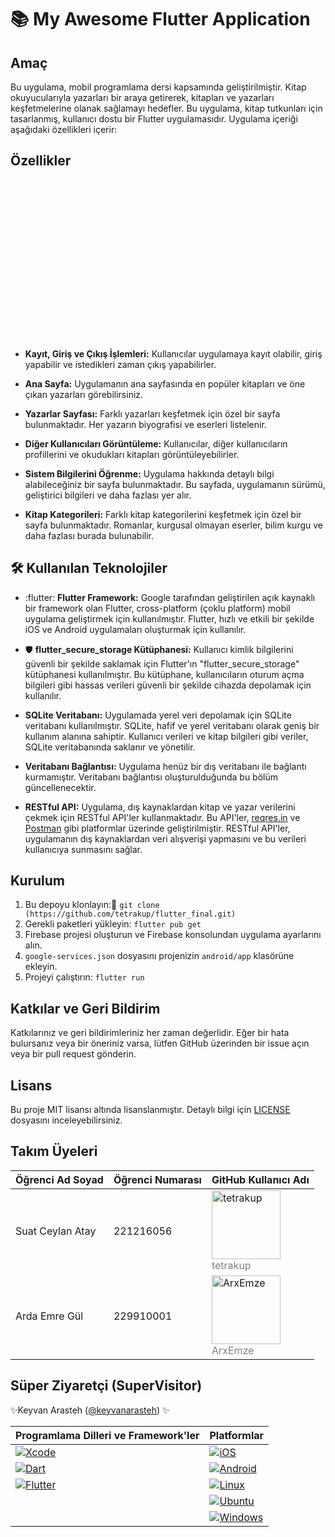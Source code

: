 # 📚 My Awesome Flutter Application
## Amaç

Bu uygulama, mobil programlama dersi kapsamında geliştirilmiştir. Kitap okuyucularıyla yazarları bir araya getirerek, kitapları ve yazarları keşfetmelerine olanak sağlamayı hedefler.
Bu uygulama, kitap tutkunları için tasarlanmış, kullanıcı dostu bir Flutter uygulamasıdır. Uygulama içeriği aşağıdaki özellikleri içerir:

## Özellikler
<svg width="256" height="256" viewBox="0 0 256 256" fill="none" xmlns="http://www.w3.org/2000/svg">


- **Kayıt, Giriş ve Çıkış İşlemleri:** Kullanıcılar uygulamaya kayıt olabilir, giriş yapabilir ve istedikleri zaman çıkış yapabilirler.
  
- **Ana Sayfa:** Uygulamanın ana sayfasında en popüler kitapları ve öne çıkan yazarları görebilirsiniz.
  
- **Yazarlar Sayfası:** Farklı yazarları keşfetmek için özel bir sayfa bulunmaktadır. Her yazarın biyografisi ve eserleri listelenir.
  
- **Diğer Kullanıcıları Görüntüleme:** Kullanıcılar, diğer kullanıcıların profillerini ve okudukları kitapları görüntüleyebilirler.
  
- **Sistem Bilgilerini Öğrenme:** Uygulama hakkında detaylı bilgi alabileceğiniz bir sayfa bulunmaktadır. Bu sayfada, uygulamanın sürümü, geliştirici bilgileri ve daha fazlası yer alır.
  
- **Kitap Kategorileri:** Farklı kitap kategorilerini keşfetmek için özel bir sayfa bulunmaktadır. Romanlar, kurgusal olmayan eserler, bilim kurgu ve daha fazlası burada bulunabilir.

## 🛠️ Kullanılan Teknolojiler 

- :flutter: **Flutter Framework:** Google tarafından geliştirilen açık kaynaklı bir framework olan Flutter, cross-platform (çoklu platform) mobil uygulama geliştirmek için kullanılmıştır. Flutter, hızlı ve etkili bir şekilde iOS ve Android uygulamaları oluşturmak için kullanılır.

- 🛡️ **flutter_secure_storage Kütüphanesi:** Kullanıcı kimlik bilgilerini güvenli bir şekilde saklamak için Flutter'ın "flutter_secure_storage" kütüphanesi kullanılmıştır. Bu kütüphane, kullanıcıların oturum açma bilgileri gibi hassas verileri güvenli bir şekilde cihazda depolamak için kullanılır.

- **SQLite Veritabanı:** Uygulamada yerel veri depolamak için SQLite veritabanı kullanılmıştır. SQLite, hafif ve yerel veritabanı olarak geniş bir kullanım alanına sahiptir. Kullanıcı verileri ve kitap bilgileri gibi veriler, SQLite veritabanında saklanır ve yönetilir.

- **Veritabanı Bağlantısı:** Uygulama henüz bir dış veritabanı ile bağlantı kurmamıştır. Veritabanı bağlantısı oluşturulduğunda bu bölüm güncellenecektir.

- **RESTful API:** Uygulama, dış kaynaklardan kitap ve yazar verilerini çekmek için RESTful API'ler kullanmaktadır. Bu API'ler, [reqres.in](https://reqres.in/) ve [Postman](https://www.postman.com/) gibi platformlar üzerinde geliştirilmiştir. RESTful API'ler, uygulamanın dış kaynaklardan veri alışverişi yapmasını ve bu verileri kullanıcıya sunmasını sağlar.

## Kurulum

1. Bu depoyu klonlayın:🔗 `git clone (https://github.com/tetrakup/flutter_final.git)`
2. Gerekli paketleri yükleyin: `flutter pub get`
3. Firebase projesi oluşturun ve Firebase konsolundan uygulama ayarlarını alın.
4. `google-services.json` dosyasını projenizin `android/app` klasörüne ekleyin.
5. Projeyi çalıştırın: `flutter run`

## Katkılar ve Geri Bildirim

Katkılarınız ve geri bildirimleriniz her zaman değerlidir. Eğer bir hata bulursanız veya bir öneriniz varsa, lütfen GitHub üzerinden bir issue açın veya bir pull request gönderin.

## Lisans

Bu proje MIT lisansı altında lisanslanmıştır. Detaylı bilgi için [LICENSE](LICENSE) dosyasını inceleyebilirsiniz.


## Takım Üyeleri

| Öğrenci Ad Soyad      | Öğrenci Numarası | GitHub Kullanıcı Adı        |
|-----------------------|------------------|----------------------------|
| Suat Ceylan Atay      | 221216056        | [<img src="https://avatars.githubusercontent.com/u/97338156?v=4" width="110" height="110" alt="tetrakup">](https://github.com/tetrakup) <br> <span style="color:gray">tetrakup</span> |
| Arda Emre Gül         | 229910001        | [<img src="https://avatars.githubusercontent.com/u/107351003?v=4" width="110" height="110" alt="ArxEmze">](https://github.com/ArxEmze) <br> <span style="color:gray">ArxEmze</span>    |






## Süper Ziyaretçi (SuperVisitor)

✨Keyvan Arasteh ([@keyvanarasteh](https://github.com/keyvanarasteh)) ✨


|       Programlama Dilleri ve Framework'ler       |         Platformlar         |
|--------------------------------------------------|-----------------------------|
| [![Xcode](https://img.shields.io/badge/Xcode-007ACC?style=for-the-badge&logo=Xcode&logoColor=white)](https://developer.apple.com/xcode/) | [![iOS](https://img.shields.io/badge/iOS-000000?style=for-the-badge&logo=ios&logoColor=white)](https://www.apple.com/ios/) |
| [![Dart](https://img.shields.io/badge/Dart-0175C2?style=for-the-badge&logo=dart&logoColor=white)](https://dart.dev/) | [![Android](https://img.shields.io/badge/Android-3DDC84?style=for-the-badge&logo=android&logoColor=white)](https://www.android.com/) |
| [![Flutter](https://img.shields.io/badge/Flutter-02569B?style=for-the-badge&logo=flutter&logoColor=white)](https://flutter.dev/) | [![Linux](https://img.shields.io/badge/Linux-FCC624?style=for-the-badge&logo=linux&logoColor=black)](https://www.linux.org/) |
| | [![Ubuntu](https://img.shields.io/badge/Ubuntu-E95420?style=for-the-badge&logo=ubuntu&logoColor=white)](https://ubuntu.com/) |
| | [![Windows](https://img.shields.io/badge/Windows-0078D6?style=for-the-badge&logo=windows&logoColor=white)](https://www.microsoft.com/windows) |

